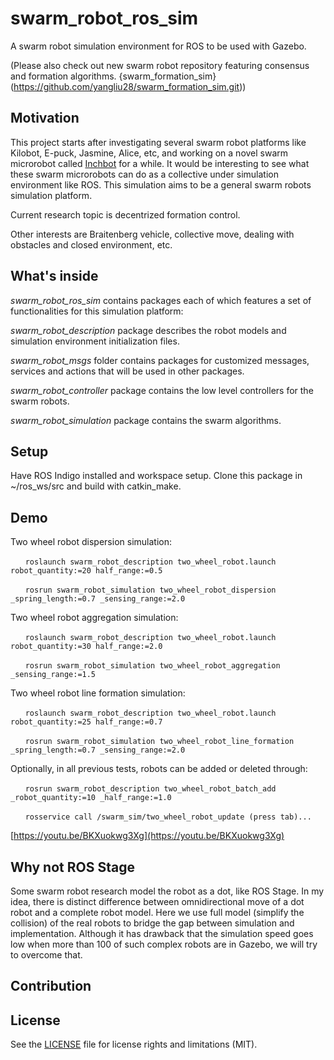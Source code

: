 # swarm_robot_ros_sim
A swarm robot simulation environment for ROS to be used with Gazebo.

(Please also check out new swarm robot repository featuring consensus and formation algorithms. {swarm_formation_sim}(https://github.com/yangliu28/swarm_formation_sim.git))

## Motivation
This project starts after investigating several swarm robot platforms like Kilobot, E-puck, Jasmine, Alice, etc, and working on a novel swarm microrobot called [Inchbot](http://www.case.edu/mae/robotics/#modular) for a while. It would be interesting to see what these swarm microrobots can do as a collective under simulation environment like ROS. This simulation aims to be a general swarm robots simulation platform.

Current research topic is decentrized formation control.

Other interests are Braitenberg vehicle, collective move, dealing with obstacles and closed environment, etc.

## What's inside
*swarm_robot_ros_sim* contains packages each of which features a set of functionalities for this simulation platform:

*swarm_robot_description* package describes the robot models and simulation environment initialization files.

*swarm_robot_msgs* folder contains packages for customized messages, services and actions that will be used in other packages.

*swarm_robot_controller* package contains the low level controllers for the swarm robots.

*swarm_robot_simulation* package contains the swarm algorithms.

## Setup
Have ROS Indigo installed and workspace setup. Clone this package in ~/ros_ws/src and build with catkin_make.

## Demo
Two wheel robot dispersion simulation:

&nbsp;&nbsp;&nbsp;&nbsp;&nbsp;&nbsp;`roslaunch swarm_robot_description two_wheel_robot.launch robot_quantity:=20 half_range:=0.5`

&nbsp;&nbsp;&nbsp;&nbsp;&nbsp;&nbsp;`rosrun swarm_robot_simulation two_wheel_robot_dispersion _spring_length:=0.7 _sensing_range:=2.0`

Two wheel robot aggregation simulation:

&nbsp;&nbsp;&nbsp;&nbsp;&nbsp;&nbsp;`roslaunch swarm_robot_description two_wheel_robot.launch robot_quantity:=30 half_range:=2.0`

&nbsp;&nbsp;&nbsp;&nbsp;&nbsp;&nbsp;`rosrun swarm_robot_simulation two_wheel_robot_aggregation _sensing_range:=1.5`

Two wheel robot line formation simulation:

&nbsp;&nbsp;&nbsp;&nbsp;&nbsp;&nbsp;`roslaunch swarm_robot_description two_wheel_robot.launch robot_quantity:=25 half_range:=0.7`

&nbsp;&nbsp;&nbsp;&nbsp;&nbsp;&nbsp;`rosrun swarm_robot_simulation two_wheel_robot_line_formation _spring_length:=0.7 _sensing_range:=2.0`

Optionally, in all previous tests, robots can be added or deleted through:

&nbsp;&nbsp;&nbsp;&nbsp;&nbsp;&nbsp;`rosrun swarm_robot_description two_wheel_robot_batch_add _robot_quantity:=10 _half_range:=1.0`

&nbsp;&nbsp;&nbsp;&nbsp;&nbsp;&nbsp;`rosservice call /swarm_sim/two_wheel_robot_update (press tab)...`

[https://youtu.be/BKXuokwg3Xg](https://youtu.be/BKXuokwg3Xg)

## Why not ROS Stage
Some swarm robot research model the robot as a dot, like ROS Stage. In my idea, there is distinct difference between omnidirectional move of a dot robot and a complete robot model. Here we use full model (simplify the collision) of the real robots to bridge the gap between simulation and implementation. Although it has drawback that the simulation speed goes low when more than 100 of such complex robots are in Gazebo, we will try to overcome that.

## Contribution

## License
See the [LICENSE](LICENSE.md) file for license rights and limitations (MIT).

